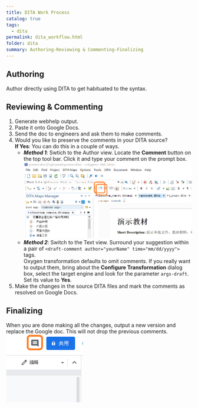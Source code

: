 ```yaml
---
title: DITA Work Process
catalog: true
tags: 
  - dita
permalink: dita_workflow.html
folder: dita
summary: Authoring-Reviewing & Commenting-Finalizing
---
```


## Authoring

Author directly using DITA to get habituated to the syntax.

## Reviewing & Commenting

1.  Generate webhelp output.
2.  Paste it onto Google Docs.
3.  Send the doc to engineers and ask them to make comments.
4.  Would you like to preserve the comments in your DITA source?  
    **If Yes**: You can do this in a couple of ways.
    -   ***Method 1***: Swtich to the Author view. Locate the **Comment** button on the top tool bar. Click it and type your comment on the prompt box.
        ![Comment in the Author view](/img/dita/dita_workflow_reviewing_btnComment.png)
    -   ***Method 2***: Switch to the Text view. Surround your suggestion within a pair of `<draft-comment author="yourName" time="mm/dd/yyyy">` tags.  
        Oxygen transformation defaults to omit comments. If you really want to output them, bring about the **Configure Transformation** dialog box, select the target engine and look for the parameter `args-draft`. Set its value to **Yes**.  
5.  Make the changes in the source DITA files and mark the comments as resolved on Google Docs.


## Finalizing

When you are done making all the changes, output a new version and replace the Google doc. This will not drop the previous comments.  
![Show All Comments on Google Doc](/img/dita/dita_workflow_reviewing_showAllComments.png)
